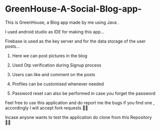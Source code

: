 # GreenHouse-A-Social-Blog-app- 
This is GreenHouse, a Blog app made by me using Java .

I used android studio as IDE for making this app...

Firebase is used as the key server and for the data storage of the user posts...

1. Here we can post pictures in the blog

2. Used Otp verification during Signup process

3. Users can like and comment on the posts

3. Profiles can be customised whenever needed

4. Password reset can also be performed in case you forget the password

Feel free to use this application and do report me the bugs if you find one , accordingly I will accept fork requests ✌🏻

Incase anyone wants to test the application do clone from this Repository 👍🏻





